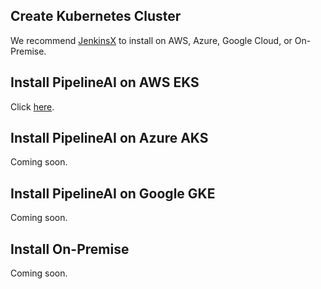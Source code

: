 ## Create Kubernetes Cluster
We recommend [JenkinsX](https://jenkins-x.io/getting-started/create-cluster/) to install on AWS, Azure, Google Cloud, or On-Premise.

## Install PipelineAI on AWS EKS
Click [here](eks/README.md).

## Install PipelineAI on Azure AKS
Coming soon.

## Install PipelineAI on Google GKE
Coming soon.

## Install On-Premise
Coming soon.
